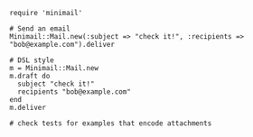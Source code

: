     require 'minimail'
    
    # Send an email
    Minimail::Mail.new(:subject => "check it!", :recipients => "bob@example.com").deliver
    
    # DSL style
    m = Minimail::Mail.new
    m.draft do
      subject "check it!"
      recipients "bob@example.com"
    end
    m.deliver
    
    # check tests for examples that encode attachments